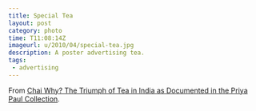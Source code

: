 ```yaml
---
title: Special Tea 
layout: post
category: photo
time: T11:08:14Z
imageurl: u/2010/04/special-tea.jpg
description: A poster advertising tea.
tags:
 - advertising
---
```


From [Chai Why? The Triumph of Tea in India as Documented in the Priya Paul Collection](http://www.tasveerghar.net/cmsdesk/essay/89/).

